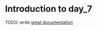 # Introduction to day_7

TODO: write [great documentation](http://jacobian.org/writing/what-to-write/)
